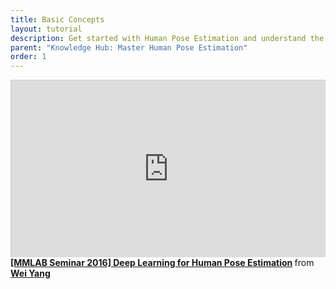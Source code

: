 ```yaml
---
title: Basic Concepts
layout: tutorial
description: Get started with Human Pose Estimation and understand the basics of the field.
parent: "Knowledge Hub: Master Human Pose Estimation"
order: 1
---
```


<div style="position: relative; padding-bottom: 56.25%; height: 0; overflow: hidden; max-width: 100%; height: auto;">
    <iframe 
        src="https://www.slideshare.net/slideshow/embed_code/key/xiFcT4Dn8O6Siw?startSlide=1" 
        style="position: absolute; top: 0; left: 0; width: 100%; height: 100%; border: 1px solid #CCC;" 
        frameborder="0" marginwidth="0" marginheight="0" scrolling="no" allowfullscreen>
    </iframe>
</div>
    
<div style="margin-bottom:5px">
    <strong>
        <a href="https://www.slideshare.net/slideshow/mmlab-seminar-2016-deep-learning-for-human-pose-estimation/64891261" 
           title="[MMLAB Seminar 2016] Deep Learning for Human Pose Estimation"
           target="_blank">[MMLAB Seminar 2016] Deep Learning for Human Pose Estimation</a>
    </strong> from
    <strong><a href="https://www.slideshare.net/plutoyang" target="_blank">Wei Yang</a></strong>
</div>